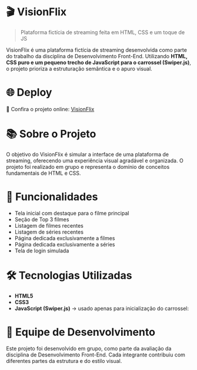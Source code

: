 # 🎬 VisionFlix  
> Plataforma fictícia de streaming feita em HTML, CSS e um toque de JS

VisionFlix é uma plataforma fictícia de streaming desenvolvida como parte do trabalho da disciplina de Desenvolvimento Front-End. Utilizando **HTML, CSS puro e um pequeno trecho de JavaScript para o carrossel (Swiper.js)**, o projeto prioriza a estruturação semântica e o apuro visual. 

# 🌐 Deploy
🔗 Confira o projeto online: [VisionFlix](https://vision-flix.netlify.app/)

# 📚 Sobre o Projeto
O objetivo do VisionFlix é simular a interface de uma plataforma de streaming, oferecendo uma experiência visual agradável e organizada. O projeto foi realizado em grupo e representa o domínio de conceitos fundamentais de HTML e CSS.

# 🧩 Funcionalidades
- Tela inicial com destaque para o filme principal  
- Seção de Top 3 filmes  
- Listagem de filmes recentes  
- Listagem de séries recentes  
- Página dedicada exclusivamente a filmes  
- Página dedicada exclusivamente a séries  
- Tela de login simulada  

# 🛠️ Tecnologias Utilizadas
- **HTML5**  
- **CSS3**  
- **JavaScript (Swiper.js)** → usado apenas para inicialização do carrossel:  

# 👥 Equipe de Desenvolvimento
Este projeto foi desenvolvido em grupo, como parte da avaliação da disciplina de Desenvolvimento Front-End.
Cada integrante contribuiu com diferentes partes da estrutura e do estilo visual.
